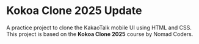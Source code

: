 # Kokoa Clone 2025 Update

A practice project to clone the KakaoTalk mobile UI using HTML and CSS.  
This project is based on the **Kokoa Clone 2025** course by Nomad Coders.
